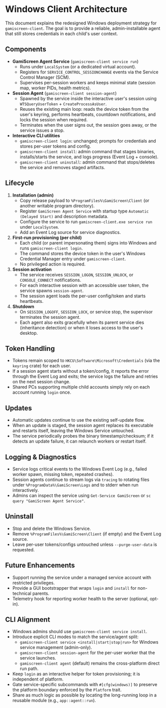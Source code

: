 # Windows Client Architecture

This document explains the redesigned Windows deployment strategy for `gamiscreen-client`. The goal is to provide a reliable, admin-installable agent that still stores credentials in each child's user context.

## Components

- **GamiScreen Agent Service** (`gamiscreen-client service run`)
  - Runs under `LocalSystem` (or a dedicated virtual account).
  - Registers for `SERVICE_CONTROL_SESSIONCHANGE` events via the Service Control Manager (SCM).
  - Supervises per-session workers and keeps minimal state (session map, worker PIDs, health metrics).
- **Session Agent** (`gamiscreen-client session-agent`)
  - Spawned by the service inside the interactive user's session using `WTSQueryUserToken` + `CreateProcessAsUser`.
  - Reuses the existing main loop: reads the device token from the user's keyring, performs heartbeats, countdown notifications, and locks the session when required.
  - Terminates when the user signs out, the session goes away, or the service issues a stop.
- **Interactive CLI utilities**
  - `gamiscreen-client login`: unchanged; prompts for credentials and stores per-user tokens and config.
  - `gamiscreen-client install`: admin command that stages binaries, installs/starts the service, and logs progress (Event Log + console).
  - `gamiscreen-client uninstall`: admin command that stops/deletes the service and removes staged artifacts.

## Lifecycle

1. **Installation (admin)**
   - Copy release payload to `%ProgramFiles%\GamiScreen\Client` (or another writable program directory).
   - Register `GamiScreen Agent Service` with startup type `Automatic (Delayed Start)` and description metadata.
   - Configure the service to run `gamiscreen-client.exe service run` under `LocalSystem`.
   - Add an Event Log source for service diagnostics.
2. **First-run provisioning (per child)**
   - Each child (or parent impersonating them) signs into Windows and runs `gamiscreen-client login`.
   - The command stores the device token in the user's Windows Credential Manager entry under `gamiscreen-client`.
   - No privileged action is required.
3. **Session activation**
   - The service receives `SESSION_LOGON`, `SESSION_UNLOCK`, or `CONSOLE_CONNECT` notifications.
   - For each interactive session with an accessible user token, the service spawns `session-agent`.
   - The session agent loads the per-user config/token and starts heartbeats.
4. **Shutdown**
   - On `SESSION_LOGOFF`, `SESSION_LOCK`, or service stop, the supervisor terminates the session agent.
   - Each agent also exits gracefully when its parent service dies (inheritance detection) or when it loses access to the user's desktop.

## Token Handling

- Tokens remain scoped to `HKCU\Software\Microsoft\Credentials` (via the `keyring` crate) for each user.
- If a session agent starts without a token/config, it reports the error through the Event Log and exits; the service logs the failure and retries on the next session change.
- Shared PCs supporting multiple child accounts simply rely on each account running `login` once.

## Updates

- Automatic updates continue to use the existing self-update flow.
- When an update is staged, the session agent replaces its executable and restarts itself, leaving the Windows Service untouched.
- The service periodically probes the binary timestamp/checksum; if it detects an update failure, it can relaunch workers or restart itself.

## Logging & Diagnostics

- Service logs critical events to the Windows Event Log (e.g., failed worker spawn, missing token, repeated crashes).
- Session agents continue to stream logs via `tracing` to rotating files under `%ProgramData%\GamiScreen\Logs` and to stderr when run interactively.
- Admins can inspect the service using `Get-Service GamiScreen` or `sc query "GamiScreen Agent Service"`.

## Uninstall

- Stop and delete the Windows Service.
- Remove `%ProgramFiles%\GamiScreen\Client` (if empty) and the Event Log source.
- Leave per-user tokens/configs untouched unless `--purge-user-data` is requested.

## Future Enhancements

- Support running the service under a managed service account with restricted privileges.
- Provide a GUI bootstrapper that wraps `login` and `install` for non-technical parents.
- Telemetry hook for reporting worker health to the server (optional, opt-in).

## CLI Alignment

- Windows admins should use `gamiscreen-client service install`.
- Introduce explicit CLI modes to match the service/agent split:
  - `gamiscreen-client service <install|start|stop|run>` for Windows service management (admin-only).
  - `gamiscreen-client session-agent` for the per-user worker that the service launches.
  - `gamiscreen-client agent` (default) remains the cross-platform direct run path.
- Keep `login` as an interactive helper for token provisioning; it is independent of platform.
- Gate service-specific subcommands with `#[cfg(windows)]` to preserve the platform boundary enforced by the `Platform` trait.
- Share as much logic as possible by locating the long-running loop in a reusable module (e.g., `app::agent::run`).
